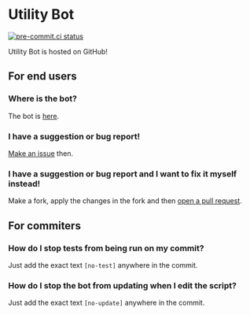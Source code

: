# Utility Bot
[![pre-commit.ci status](https://results.pre-commit.ci/badge/github/PlaceReporter99/utility-bot/main.svg)](https://results.pre-commit.ci/latest/github/PlaceReporter99/utility-bot/main)

Utility Bot is hosted on GitHub!
## For end users
### Where is the bot?
The bot is [here](https://chat.stackexchange.com/rooms/1/sandbox).
### I have a suggestion or bug report!
[Make an issue](https://github.com/PlaceReporter99/utility-bot/issues) then.
### I have a suggestion or bug report and I want to fix it myself instead!
Make a fork, apply the changes in the fork and then [open a pull request](https://github.com/PlaceReporter99/utility-bot/pulls).
## For commiters
### How do I stop tests from being run on my commit?
Just add the exact text `[no-test]` anywhere in the commit.
### How do I stop the bot from updating when I edit the script?
Just add the exact text `[no-update]` anywhere in the commit.
